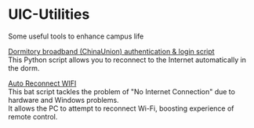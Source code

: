 # UIC-Utilities
Some useful tools to enhance campus life

[Dormitory broadband (ChinaUnion) authentication & login script](./ChinaUnion-broadband-Auth.py)  
This Python script allows you to reconnect to the Internet automatically in the dorm.

[Auto Reconnect WIFI](./AutoRestartWIFI.bat)  
This bat script tackles the problem of "No Internet Connection" due to hardware and Windows problems.  
It allows the PC to attempt to reconnect Wi-Fi, boosting experience of remote control.
